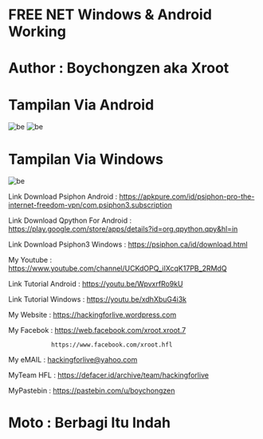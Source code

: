 # FREE NET Windows & Android Working 

# Author : Boychongzen aka Xroot

# Tampilan Via Android
![be](https://raw.githubusercontent.com/boychongzen18/Free_Kuota_Pelajar/master/paket.jpg)
![be](https://raw.githubusercontent.com/boychongzen18/Free_Kuota_Pelajar/master/andro.jpg)
# Tampilan Via Windows 
![be](https://raw.githubusercontent.com/boychongzen18/Free_Kuota_Pelajar/master/pc.jpg)

Link Download Psiphon Android : https://apkpure.com/id/psiphon-pro-the-internet-freedom-vpn/com.psiphon3.subscription

Link Download Qpython For Android : https://play.google.com/store/apps/details?id=org.qpython.qpy&hl=in

Link Download Psiphon3 Windows : https://psiphon.ca/id/download.html

My Youtube    : https://www.youtube.com/channel/UCKdOPQ_iIXcqK17PB_2RMdQ

Link Tutorial Android : https://youtu.be/WpvxrfRo9kU

Link Tutorial Windows : https://youtu.be/xdhXbuG4i3k

My Website    : https://hackingforlive.wordpress.com

My Facebok    : https://web.facebook.com/xroot.xroot.7

                https://www.facebook.com/xroot.hfl

My eMAIL      : hackingforlive@yahoo.com

MyTeam HFL    : https://defacer.id/archive/team/hackingforlive

MyPastebin     : https://pastebin.com/u/boychongzen

# Moto : Berbagi Itu Indah
